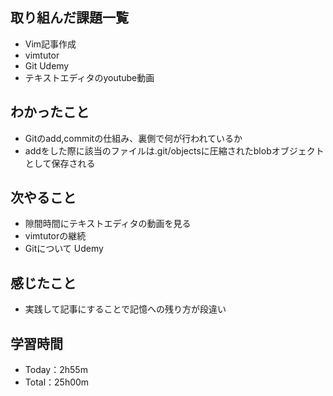 ## 取り組んだ課題一覧
- Vim記事作成
- vimtutor
- Git Udemy
- テキストエディタのyoutube動画

## わかったこと
- Gitのadd,commitの仕組み、裏側で何が行われているか
- addをした際に該当のファイルは.git/objectsに圧縮されたblobオブジェクトとして保存される

## 次やること
- 隙間時間にテキストエディタの動画を見る
- vimtutorの継続
- Gitについて Udemy

## 感じたこと
- 実践して記事にすることで記憶への残り方が段違い

## 学習時間
- Today：2h55m
- Total：25h00m
